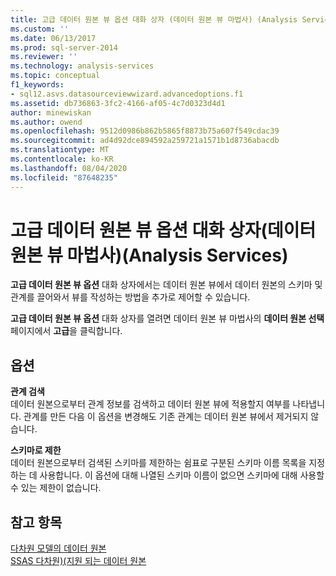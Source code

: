 ```yaml
---
title: 고급 데이터 원본 뷰 옵션 대화 상자 (데이터 원본 뷰 마법사) (Analysis Services) | Microsoft Docs
ms.custom: ''
ms.date: 06/13/2017
ms.prod: sql-server-2014
ms.reviewer: ''
ms.technology: analysis-services
ms.topic: conceptual
f1_keywords:
- sql12.asvs.datasourceviewwizard.advancedoptions.f1
ms.assetid: db736863-3fc2-4166-af05-4c7d0323d4d1
author: minewiskan
ms.author: owend
ms.openlocfilehash: 9512d0986b862b5865f8873b75a607f549cdac39
ms.sourcegitcommit: ad4d92dce894592a259721a1571b1d8736abacdb
ms.translationtype: MT
ms.contentlocale: ko-KR
ms.lasthandoff: 08/04/2020
ms.locfileid: "87648235"
---
```

# <a name="advanced-data-source-view-options-dialog-box-data-source-view-wizard-analysis-services"></a>고급 데이터 원본 뷰 옵션 대화 상자(데이터 원본 뷰 마법사)(Analysis Services)
  **고급 데이터 원본 뷰 옵션** 대화 상자에서는 데이터 원본 뷰에서 데이터 원본의 스키마 및 관계를 끌어와서 뷰를 작성하는 방법을 추가로 제어할 수 있습니다.  
  
 **고급 데이터 원본 뷰 옵션** 대화 상자를 열려면 데이터 원본 뷰 마법사의 **데이터 원본 선택** 페이지에서 **고급**을 클릭합니다.  
  
## <a name="options"></a>옵션  
 **관계 검색**  
 데이터 원본으로부터 관계 정보를 검색하고 데이터 원본 뷰에 적용할지 여부를 나타냅니다. 관계를 만든 다음 이 옵션을 변경해도 기존 관계는 데이터 원본 뷰에서 제거되지 않습니다.  
  
 **스키마로 제한**  
 데이터 원본으로부터 검색된 스키마를 제한하는 쉼표로 구분된 스키마 이름 목록을 지정하는 데 사용합니다. 이 옵션에 대해 나열된 스키마 이름이 없으면 스키마에 대해 사용할 수 있는 제한이 없습니다.  
  
## <a name="see-also"></a>참고 항목  
 [다차원 모델의 데이터 원본](multidimensional-models/data-sources-in-multidimensional-models.md)   
 [SSAS 다차원&#41;&#40;지원 되는 데이터 원본](multidimensional-models/supported-data-sources-ssas-multidimensional.md)  
  
  
